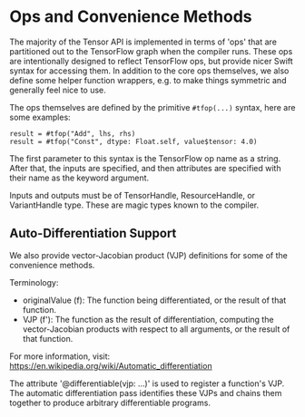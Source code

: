 # Ops and Convenience Methods

The majority of the Tensor API is implemented in terms of 'ops' that are
partitioned out to the TensorFlow graph when the compiler runs. These
ops are intentionally designed to reflect TensorFlow ops, but provide nicer
Swift syntax for accessing them. In addition to the core ops themselves,
we also define some helper function wrappers, e.g. to make things symmetric
and generally feel nice to use.

The ops themselves are defined by the primitive `#tfop(...)` syntax, here 
are some examples:
```
result = #tfop("Add", lhs, rhs)
result = #tfop("Const", dtype: Float.self, value$tensor: 4.0)
```

The first parameter to this syntax is the TensorFlow op name as a string.
After that, the inputs are specified, and then attributes are specified
with their name as the keyword argument.

Inputs and outputs must be of TensorHandle, ResourceHandle, or VariantHandle
type. These are magic types known to the compiler.

## Auto-Differentiation Support

We also provide vector-Jacobian product (VJP) definitions for some of the
convenience methods.

Terminology:
- originalValue (f): The function being differentiated, or the result of that
  function.
- VJP (f'): The function as the result of differentiation, computing
  the vector-Jacobian products with respect to all arguments, or the result
  of that function.

For more information, visit:
https://en.wikipedia.org/wiki/Automatic_differentiation

The attribute '@differentiable(vjp: ...)' is used to register a function's VJP.
The automatic differentiation pass identifies these VJPs and chains them
together to produce arbitrary differentiable programs.
